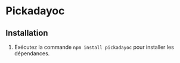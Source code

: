 # Pickadayoc

## Installation

1. Exécutez la commande `npm install pickadayoc` pour installer les dépendances.

